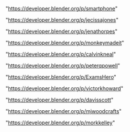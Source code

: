 "https://developer.blender.org/p/smartphone"

"https://developer.blender.org/p/jecissajones"

"https://developer.blender.org/p/jenathorpes"

"https://developer.blender.org/p/monkeymadeit"

"https://developer.blender.org/p/calvinkneal"

"https://developer.blender.org/p/peterqpowell"

"https://developer.blender.org/p/ExamsHero"

"https://developer.blender.org/p/victorkhoward"

"https://developer.blender.org/p/davisscott"

"https://developer.blender.org/p/mjwoodcrafts"

"https://developer.blender.org/p/morkkelley"

 
